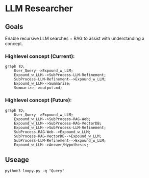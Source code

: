 # LLM Researcher 

## Goals 

Enable recursive LLM searches + RAG to assist with understanding a concept. 

### Highlevel concept (Current):

```mermaid
graph TD;
    User_Query-->Expound_w_LLM;
    Expound_w_LLM-->SubProcess-LLM-Refinement;
    SubProcess-LLM-Refinement-->Expound_w_LLM;
    Expound_w_LLM-->Summarize;
    Summarize-->output.md;
```



### Highlevel concept (Future):

```mermaid
graph TD;
    User_Query-->Expound_w_LLM;
    Expound_w_LLM-->SubProcess-RAG-Web;
    Expound_w_LLM-->SubProcess-RAG-VectorDB;
    Expound_w_LLM-->SubProcess-LLM-Refinement;
    SubProcess-RAG-Web-->Expound_w_LLM;
    SubProcess-RAG-VectorDB-->Expound_w_LLM;
    SubProcess-LLM-Refinement-->Expound_w_LLM;
    Expound_w_LLM-->Answer/Hypothesis; 
```


## Useage 

```
python3 loopy.py -q "Query"
```